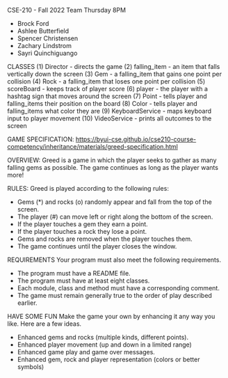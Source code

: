CSE-210 - Fall 2022
Team Thursday 8PM
- Brock Ford
- Ashlee Butterfield
- Spencer Christensen
- Zachary Lindstrom
- Sayri Quinchiguango

CLASSES
(1) Director - directs the game
(2) falling_item - an item that falls vertically down the screen
(3) Gem - a falling_item that gains one point per collision
(4) Rock - a falling_item that loses one point per collision
(5) scoreBoard - keeps track of player score
(6) player - the player with a hashtag sign that moves around the screen
(7) Point - tells player and falling_items their position on the board
(8) Color - tells player and falling_items what color they are
(9) KeyboardService - maps keyboard input to player movement
(10) VideoService - prints all outcomes to the screen 

GAME SPECIFICATION:
https://byui-cse.github.io/cse210-course-competency/inheritance/materials/greed-specification.html

OVERVIEW:
Greed is a game in which the player seeks to gather as many falling gems as possible. The game continues as long as the player wants more!

RULES:
Greed is played according to the following rules:
- Gems (*) and rocks (o) randomly appear and fall from the top of the screen.
- The player (#) can move left or right along the bottom of the screen.
- If the player touches a gem they earn a point.
- If the player touches a rock they lose a point.
- Gems and rocks are removed when the player touches them.
- The game continues until the player closes the window.

REQUIREMENTS
Your program must also meet the following requirements.
- The program must have a README file.
- The program must have at least eight classes.
- Each module, class and method must have a corresponding comment.
- The game must remain generally true to the order of play described earlier.

HAVE SOME FUN
Make the game your own by enhancing it any way you like. Here are a few ideas.
- Enhanced gems and rocks (multiple kinds, different points).
- Enhanced player movement (up and down in a limited range)
- Enhanced game play and game over messages.
- Enhanced gem, rock and player representation (colors or better symbols)
